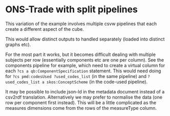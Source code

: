 # ONS-Trade with split pipelines

This variation of the example involves multiple csvw pipelines that each create a different aspect of the cube.

This would allow distinct outputs to handled separately (loaded into distinct graphs etc).

For the most part it works, but it becomes difficult dealing with multiple subjects per row (essentially components etc are one per column). See the components pipeline for example, which need to create a virtual column for each `?cs a qb:ComponentSpecification` statement. This would need doing for `?cs pmd:codesUsed ?used_codes_list` (in the same pipeline) and `?used_codes_list a skos:ConceptScheme` (in the code-used pipeline).

It may be possible to include json-ld in the metadata document instead of a csv2rdf translation. Alternatively we may prefer to normalise the data (one row per component first instead). This will be a little complicated as the measures dimensions come from the rows of the measureType column.
